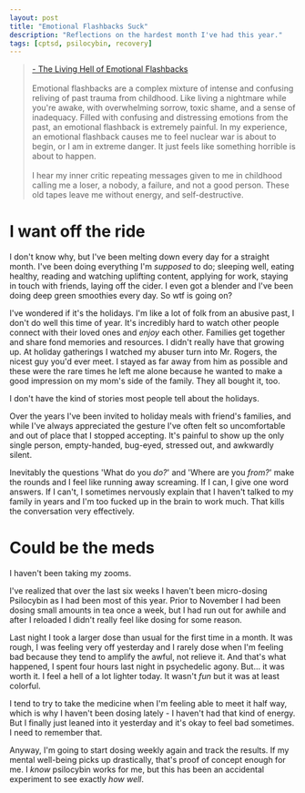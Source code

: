 ```yaml
---
layout: post
title: "Emotional Flashbacks Suck"
description: "Reflections on the hardest month I've had this year."
tags: [cptsd, psilocybin, recovery]
---
```


> [- The Living Hell of Emotional Flashbacks](https://cptsdfoundation.org/2019/07/01/the-living-hell-of-emotional-flashbacks/)<br>
> <br>
> Emotional flashbacks are a complex mixture of intense and confusing reliving of past trauma from childhood. Like living a nightmare while you're awake, with overwhelming sorrow, toxic shame, and a sense of inadequacy. Filled with confusing and distressing emotions from the past, an emotional flashback is extremely painful. In my experience, an emotional flashback causes me to feel nuclear war is about to begin, or I am in extreme danger. It just feels like something horrible is about to happen.<br>
><br>
>I hear my inner critic repeating messages given to me in childhood calling me a loser, a nobody, a failure, and not a good person. These old tapes leave me without energy, and self-destructive.


# I want off the ride

I don't know why, but I've been melting down every day for a straight month. I've been doing everything I'm *supposed* to do; sleeping well, eating healthy, reading and watching uplifting content, applying for work, staying in touch with friends, laying off the cider. I even got a blender and I've been doing deep green smoothies every day. So wtf is going on? 

I've wondered if it's the holidays. I'm like a lot of folk from an abusive past, I don't do well this time of year. It's incredibly hard to watch other people connect with their loved ones and *enjoy* each other. Families get together and share fond memories and resources. I didn't really have that growing up. At holiday gatherings I watched my abuser turn into Mr. Rogers, the nicest guy you'd ever meet. I stayed as far away from him as possible and these were the rare times he left me alone because he wanted to make a good impression on my mom's side of the family. They all bought it, too.

I don't have the kind of stories most people tell about the holidays. 

Over the years I've been invited to holiday meals with friend's families, and while I've always appreciated the gesture I've often felt so uncomfortable and out of place that I stopped accepting. It's painful to show up the only single person, empty-handed, bug-eyed, stressed out, and awkwardly silent. 

Inevitably the questions 'What do you *do?*' and 'Where are you *from?*' make the rounds and I feel like running away screaming. If I can, I give one word answers. If I can't, I sometimes nervously explain that I haven't talked to my family in years and I'm too fucked up in the brain to work much. That kills the conversation very effectively. 


# Could be the meds

I haven't been taking my zooms.

I've realized that over the last six weeks I haven't been micro-dosing Psilocybin as I had been most of this year. Prior to November I had been dosing small amounts in tea once a week, but I had run out for awhile and after I reloaded I didn't really feel like dosing for some reason.

Last night I took a larger dose than usual for the first time in a month. It was rough, I was feeling very off yesterday and I rarely dose when I'm feeling bad because they tend to amplify the awful, not relieve it. And that's what happened, I spent four hours last night in psychedelic agony. But... it was worth it. I feel a hell of a lot lighter today. It wasn't *fun* but it was at least colorful.

I tend to try to take the medicine when I'm feeling able to meet it half way, which is why I haven't been dosing lately - I haven't had that kind of energy. But I finally just leaned into it yesterday and it's okay to feel bad sometimes. I need to remember that.

Anyway, I'm going to start dosing weekly again and track the results. If my mental well-being picks up drastically, that's proof of concept enough for me. I *know* psilocybin works for me, but this has been an accidental experiment to see exactly *how well*.
